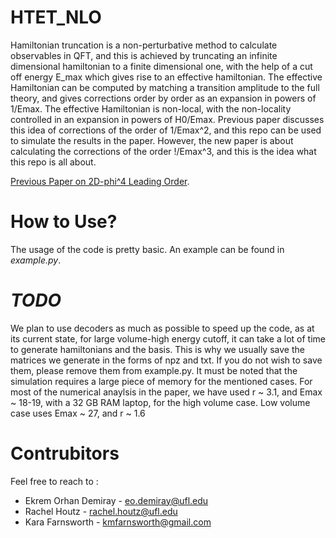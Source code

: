 # HTET_NLO
Hamiltonian truncation is a non-perturbative method to calculate observables in QFT, and this is achieved by truncating an infinite dimensional hamiltonian to a finite dimensional one, with the help of a cut off energy E_max which gives rise to an effective hamiltonian. The effective Hamiltonian can be computed by matching a transition amplitude to the full theory, and gives corrections order by order as an expansion in powers of 1/Emax. The effective Hamiltonian is non-local, with the non-locality controlled in an expansion in powers of H0/Emax. Previous paper discusses this idea of corrections of the order of 1/Emax^2, and this repo can be used to simulate the results in the paper. However, the new paper is about calculating the corrections of the order !/Emax^3, and this is the idea what this repo is all about. 

 [Previous Paper on 2D-phi^4 Leading Order](https://arxiv.org/pdf/2110.08273).


# How to Use? 
The usage of the code is pretty basic. An example can be found in _example.py_. 

# _TODO_
We plan to use decoders as much as possible to speed up the code, as at its current state, for large volume-high energy cutoff, it can take a lot of time to generate hamiltonians and the basis. This is why we usually save the matrices we generate in the forms of npz and txt. If you do not wish to save them, please remove them from example.py. It must be noted that the simulation requires a large piece of memory for the mentioned cases. For most of the numerical anaylsis in the paper, we have used r ~ 3.1, and Emax ~ 18-19, with a 32 GB RAM laptop, for the high volume case. Low volume case uses Emax ~ 27, and r ~ 1.6 

# Contrubitors
Feel free to reach to :
- Ekrem Orhan Demiray - eo.demiray@ufl.edu
- Rachel Houtz - rachel.houtz@ufl.edu
- Kara Farnsworth - kmfarnsworth@gmail.com
